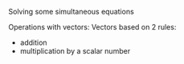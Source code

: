 Solving some simultaneous equations

Operations with vectors:
Vectors based on 2 rules: 
* addition
* multiplication by a scalar number 
